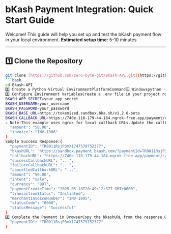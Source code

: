 # bKash Payment Integration: Quick Start Guide

Welcome! This guide will help you set up and test the bKash payment flow in your local environment.
**Estimated setup time:** 5-10 minutes

---

## 1️⃣ Clone the Repository

```bash
git clone [https://github.com/zero-byte-git/Bkash-API.git](https://github.com/zero-byte-git/Bkash-API.git)
```bash
cd Bkash-API
2️⃣ Create a Python Virtual EnvironmentPlatformCommand🪟 Windowspython -m venv env🐧 Linuxpython3 -m venv env3️⃣ Activate the EnvironmentPlatformCommand🪟 Windowsenv\Scripts\activate🐧 Linuxsource env/bin/activate4️⃣ Install Project Dependenciespip install -r requirements.txt
5️⃣ Configure Environment VariablesCreate a .env file in your project root.Add the following (replace placeholders with your credentials):BKASH_APP_KEY=your_app_key
BKASH_APP_SECRET=your_app_secret
BKASH_USERNAME=your_username
BKASH_PASSWORD=your_password
BKASH_BASE_URL=https://tokenized.sandbox.bka.sh/v1.2.0-beta
BKASH_CALLBACK_URL=https://740e-118-179-44-184.ngrok-free.app/payment/callback/
⚠️ Note:This example uses ngrok for local callback URLs.Update the callback URL if your ngrok address changes.6️⃣ Initiate a Payment (Using Postman)Endpoint:POST http://127.0.0.1:8000/payment/create/Request Body:{
  "amount": "50.00",
  "invoice": "INV-1006"
}
Sample Success Response:{
  "paymentID": "TR0011RsjP3mX1747579752377",
  "bkashURL": "https://sandbox.payment.bkash.com/?paymentId=TR0011RsjP3mX1747579752377&hash=...&mode=0011&apiVersion=v1.2.0-beta/",
  "callbackURL": "https://740e-118-179-44-184.ngrok-free.app/payment/callback/",
  "successCallbackURL": "...",
  "failureCallbackURL": "...",
  "cancelledCallbackURL": "...",
  "amount": "50.00",
  "intent": "sale",
  "currency": "BDT",
  "paymentCreateTime": "2025-05-18T20:49:12:377 GMT+0600",
  "transactionStatus": "Initiated",
  "merchantInvoiceNumber": "INV-1005",
  "statusCode": "0000",
  "statusMessage": "Successful"
}
7️⃣ Complete the Payment in BrowserCopy the bkashURL from the response.Open it in your browser.Follow the payment steps:    - Enter phone number and OTP (should succeed).    - Enter PIN (sandbox may fail here; this is expected).8️⃣ Execute the PaymentEndpoint:POST http://127.0.0.1:8000/payment/execute/Request Body:{
  "paymentID": "TR0011RsjP3mX1747579752377"
}
